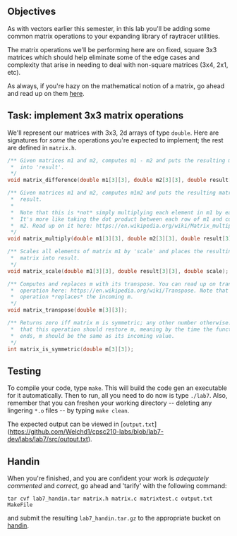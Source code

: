 ## Objectives

As with vectors earlier this semester, in this lab you'll be 
adding some common matrix operations to your expanding library of raytracer utilities. 

The matrix operations we'll be performing here are on fixed, square 3x3 matrices which
should help eliminate some of the edge cases and complexity that arise in needing to deal
with non-square matrices (3x4, 2x1, etc).

As always, if you're hazy on the mathematical notion of a matrix, go ahead and read up 
on them [here]().

## Task: implement 3x3 matrix operations

We'll represent our matrices with 3x3, 2d arrays of type `double`. Here are signatures
for *some* the operations you're expected to implement; the rest are defined in 
`matrix.h`.

```c
/** Given matrices m1 and m2, computes m1 - m2 and puts the resulting matrix
 *  into 'result'.
 */
void matrix_difference(double m1[3][3], double m2[3][3], double result[3][3]);

/** Given matrices m1 and m2, computes m1m2 and puts the resulting matrix into 
 *  result. 
 *  
 *  Note that this is *not* simply multiplying each element in m1 by each in m2! 
 *  It's more like taking the dot product between each row of m1 and column of 
 *  m2. Read up on it here: https://en.wikipedia.org/wiki/Matrix_multiplication
 */
void matrix_multiply(double m1[3][3], double m2[3][3], double result[3][3]);

/** Scales all elements of matrix m1 by 'scale' and places the resulting 
 *  matrix into result.
 */
void matrix_scale(double m1[3][3], double result[3][3], double scale);

/** Computes and replaces m with its transpose. You can read up on transpose 
 *  operation here: https://en.wikipedia.org/wiki/Transpose. Note that this 
 *  operation *replaces* the incoming m.
 */
void matrix_transpose(double m[3][3]);

/** Returns zero iff matrix m is symmetric; any other number otherwise. Note
 *  that this operation should restore m, meaning by the time the function 
 *  ends, m should be the same as its incoming value.
 */
int matrix_is_symmetric(double m[3][3]);
```

## Testing

To compile your code, type `make`. This will build the code gen an executable for it 
automatically. Then to run, all you need to do now is type `./lab7`. Also,
remember that you can freshen your working directory -- deleting any lingering
`*.o` files -- by typing `make clean`.

The expected output can be viewed in [`output.txt`]
(https://github.com/Welchd1/cpsc210-labs/blob/lab7-dev/labs/lab7/src/output.txt).

## Handin

When you're finished, and you are confident your work is *adequately commented* and 
*correct*, go ahead and 'tarify' with the following command:

```
tar cvf lab7_handin.tar matrix.h matrix.c matrixtest.c output.txt MakeFile
```

and submit the resulting `lab7_handin.tar.gz` to the appropriate bucket on 
[handin](https://handin.cs.clemson.edu/courses/).
